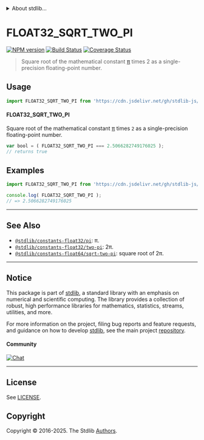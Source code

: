<!--

@license Apache-2.0

Copyright (c) 2024 The Stdlib Authors.

Licensed under the Apache License, Version 2.0 (the "License");
you may not use this file except in compliance with the License.
You may obtain a copy of the License at

   http://www.apache.org/licenses/LICENSE-2.0

Unless required by applicable law or agreed to in writing, software
distributed under the License is distributed on an "AS IS" BASIS,
WITHOUT WARRANTIES OR CONDITIONS OF ANY KIND, either express or implied.
See the License for the specific language governing permissions and
limitations under the License.

-->


<details>
  <summary>
    About stdlib...
  </summary>
  <p>We believe in a future in which the web is a preferred environment for numerical computation. To help realize this future, we've built stdlib. stdlib is a standard library, with an emphasis on numerical and scientific computation, written in JavaScript (and C) for execution in browsers and in Node.js.</p>
  <p>The library is fully decomposable, being architected in such a way that you can swap out and mix and match APIs and functionality to cater to your exact preferences and use cases.</p>
  <p>When you use stdlib, you can be absolutely certain that you are using the most thorough, rigorous, well-written, studied, documented, tested, measured, and high-quality code out there.</p>
  <p>To join us in bringing numerical computing to the web, get started by checking us out on <a href="https://github.com/stdlib-js/stdlib">GitHub</a>, and please consider <a href="https://opencollective.com/stdlib">financially supporting stdlib</a>. We greatly appreciate your continued support!</p>
</details>

# FLOAT32_SQRT_TWO_PI

[![NPM version][npm-image]][npm-url] [![Build Status][test-image]][test-url] [![Coverage Status][coverage-image]][coverage-url] <!-- [![dependencies][dependencies-image]][dependencies-url] -->

> Square root of the mathematical constant [π][@stdlib/constants/float32/pi] times 2 as a single-precision floating-point number.



<section class="usage">

## Usage

```javascript
import FLOAT32_SQRT_TWO_PI from 'https://cdn.jsdelivr.net/gh/stdlib-js/constants-float32-sqrt-two-pi@deno/mod.js';
```

#### FLOAT32_SQRT_TWO_PI

Square root of the mathematical constant [π][@stdlib/constants/float32/pi] times `2` as a single-precision floating-point number.

```javascript
var bool = ( FLOAT32_SQRT_TWO_PI === 2.5066282749176025 );
// returns true
```

</section>

<!-- /.usage -->

<section class="examples">

## Examples

<!-- TODO: better example -->

<!-- eslint no-undef: "error" -->

```javascript
import FLOAT32_SQRT_TWO_PI from 'https://cdn.jsdelivr.net/gh/stdlib-js/constants-float32-sqrt-two-pi@deno/mod.js';

console.log( FLOAT32_SQRT_TWO_PI );
// => 2.5066282749176025
```

</section>

<!-- /.examples -->

<!-- C interface documentation. -->



<!-- Section for related `stdlib` packages. Do not manually edit this section, as it is automatically populated. -->

<section class="related">

* * *

## See Also

-   <span class="package-name">[`@stdlib/constants-float32/pi`][@stdlib/constants/float32/pi]</span><span class="delimiter">: </span><span class="description">π.</span>
-   <span class="package-name">[`@stdlib/constants-float32/two-pi`][@stdlib/constants/float32/two-pi]</span><span class="delimiter">: </span><span class="description">2π.</span>
-   <span class="package-name">[`@stdlib/constants-float64/sqrt-two-pi`][@stdlib/constants/float64/sqrt-two-pi]</span><span class="delimiter">: </span><span class="description">square root of 2π.</span>

</section>

<!-- /.related -->

<!-- Section for all links. Make sure to keep an empty line after the `section` element and another before the `/section` close. -->


<section class="main-repo" >

* * *

## Notice

This package is part of [stdlib][stdlib], a standard library with an emphasis on numerical and scientific computing. The library provides a collection of robust, high performance libraries for mathematics, statistics, streams, utilities, and more.

For more information on the project, filing bug reports and feature requests, and guidance on how to develop [stdlib][stdlib], see the main project [repository][stdlib].

#### Community

[![Chat][chat-image]][chat-url]

---

## License

See [LICENSE][stdlib-license].


## Copyright

Copyright &copy; 2016-2025. The Stdlib [Authors][stdlib-authors].

</section>

<!-- /.stdlib -->

<!-- Section for all links. Make sure to keep an empty line after the `section` element and another before the `/section` close. -->

<section class="links">

[npm-image]: http://img.shields.io/npm/v/@stdlib/constants-float32-sqrt-two-pi.svg
[npm-url]: https://npmjs.org/package/@stdlib/constants-float32-sqrt-two-pi

[test-image]: https://github.com/stdlib-js/constants-float32-sqrt-two-pi/actions/workflows/test.yml/badge.svg?branch=main
[test-url]: https://github.com/stdlib-js/constants-float32-sqrt-two-pi/actions/workflows/test.yml?query=branch:main

[coverage-image]: https://img.shields.io/codecov/c/github/stdlib-js/constants-float32-sqrt-two-pi/main.svg
[coverage-url]: https://codecov.io/github/stdlib-js/constants-float32-sqrt-two-pi?branch=main

<!--

[dependencies-image]: https://img.shields.io/david/stdlib-js/constants-float32-sqrt-two-pi.svg
[dependencies-url]: https://david-dm.org/stdlib-js/constants-float32-sqrt-two-pi/main

-->

[chat-image]: https://img.shields.io/gitter/room/stdlib-js/stdlib.svg
[chat-url]: https://app.gitter.im/#/room/#stdlib-js_stdlib:gitter.im

[stdlib]: https://github.com/stdlib-js/stdlib

[stdlib-authors]: https://github.com/stdlib-js/stdlib/graphs/contributors

[umd]: https://github.com/umdjs/umd
[es-module]: https://developer.mozilla.org/en-US/docs/Web/JavaScript/Guide/Modules

[deno-url]: https://github.com/stdlib-js/constants-float32-sqrt-two-pi/tree/deno
[deno-readme]: https://github.com/stdlib-js/constants-float32-sqrt-two-pi/blob/deno/README.md
[umd-url]: https://github.com/stdlib-js/constants-float32-sqrt-two-pi/tree/umd
[umd-readme]: https://github.com/stdlib-js/constants-float32-sqrt-two-pi/blob/umd/README.md
[esm-url]: https://github.com/stdlib-js/constants-float32-sqrt-two-pi/tree/esm
[esm-readme]: https://github.com/stdlib-js/constants-float32-sqrt-two-pi/blob/esm/README.md
[branches-url]: https://github.com/stdlib-js/constants-float32-sqrt-two-pi/blob/main/branches.md

[stdlib-license]: https://raw.githubusercontent.com/stdlib-js/constants-float32-sqrt-two-pi/main/LICENSE

[@stdlib/constants/float32/pi]: https://github.com/stdlib-js/constants-float32-pi/tree/deno

<!-- <related-links> -->

[@stdlib/constants/float32/two-pi]: https://github.com/stdlib-js/constants-float32-two-pi/tree/deno

[@stdlib/constants/float64/sqrt-two-pi]: https://github.com/stdlib-js/constants-float64-sqrt-two-pi/tree/deno

<!-- </related-links> -->

</section>

<!-- /.links -->
